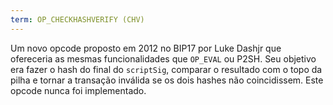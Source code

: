```yaml
---
term: OP_CHECKHASHVERIFY (CHV)
---
```


Um novo opcode proposto em 2012 no BIP17 por Luke Dashjr que ofereceria as mesmas funcionalidades que `OP_EVAL` ou P2SH. Seu objetivo era fazer o hash do final do `scriptSig`, comparar o resultado com o topo da pilha e tornar a transação inválida se os dois hashes não coincidissem. Este opcode nunca foi implementado.